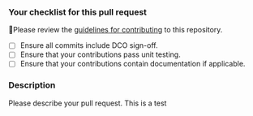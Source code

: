 ### Your checklist for this pull request
🚨Please review the [guidelines for contributing](CONTRIBUTING.md) to this repository.

- [ ] Ensure all commits include DCO sign-off.
- [ ] Ensure that your contributions pass unit testing.
- [ ] Ensure that your contributions contain documentation if applicable.

### Description
Please describe your pull request.
This is a test
